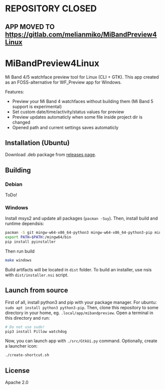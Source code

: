 # REPOSITORY CLOSED
## APP MOVED TO https://gitlab.com/melianmiko/MiBandPreview4Linux

# MiBandPreview4Linux
Mi Band 4/5 watchface preview tool for Linux (CLI + GTK).
This app created as an FOSS-alternative for WF_Preview app for Windows.

Features:
- Preview your Mi Band 4 watchfaces without building them (Mi Band 5 support is experimental)
- Set custom date/time/activity/status values for preview
- Preview updates automaticly when some file inside project dir is changed
- Opened path and current settings saves automaticly

## Installation (Ubuntu)
Download .deb package from [releases page](https://github.com/melianmiko/MiBandPreview4Linux/releases).

## Building
### Debian
ToDo!

### Windows
Install msys2 and update all packages (`pacman -Suy`). Then, install build and runtime dependsis:
```bash
pacman -S git mingw-w64-x86_64-python3 mingw-w64-x86_64-python3-pip mingw-w64-x86_64-gtk3 mingw-w64-x86_64-python3-gobject mingw-w64-x86_64-python-pillow mingw-w64-x86_64-python3-watchdog
export PATH=$PATH:/mingw64/bin
pip install pyinstaller
```
Then run build
```bash
make windows
```
Build artifacts will be located in `dist` folder.
To build an installer, use nsis with `dist/installer.nsi` script.

## Launch from source
First of all, install python3 and pip with your package manager. For ubuntu: `sudo
apt install python3 python3-pip`. Then, clone this repository to some directory
in your home, eg. `.local/app/mibandpreview`. Open a terminal in this directory and run:
```bash
# Do not use sudo!
pip3 install Pillow watchdog
```
Now, you can launch app with `./src/GtkUi.py` command.
Optionally, create a launcher icon:
```bash
./create-shortcut.sh
```

## License
Apache 2.0
